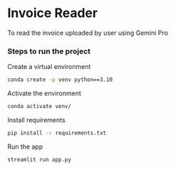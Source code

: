 # Invoice Reader
To read the invoice uploaded by user using Gemini Pro

### Steps to run the project

Create a virtual environment
```bash
conda create -p venv python==3.10
```
Activate the environment
```bash
conda activate venv/
```
Install requirements
```bash
pip install -r requirements.txt
```
Run the app
```bash
streamlit run app.py
```
